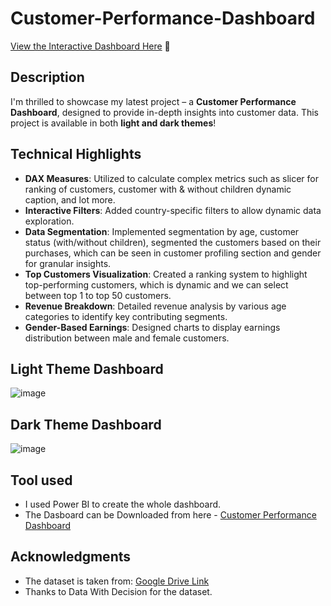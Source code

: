 # Customer-Performance-Dashboard

[View the Interactive Dashboard Here](https://app.powerbi.com/view?r=eyJrIjoiMDkxOTc4M2EtMzBhNC00YWQ0LTk4MDEtMDhlM2UzNmZhYTAyIiwidCI6IjJhNTQzZDQ1LWE5NzItNDQ3NC05ZDUzLWRjZjFhOTdlMTYyMyIsImMiOjl9&pageName=db22275c47915a20a4ee) 🌟

## Description
I'm thrilled to showcase my latest project – a **Customer Performance Dashboard**, designed to provide in-depth insights into customer data. This project is available in both **light and dark themes**!

## Technical Highlights
- **DAX Measures**: Utilized to calculate complex metrics such as slicer for ranking of customers, customer with & without children dynamic caption, and lot more.
- **Interactive Filters**: Added country-specific filters to allow dynamic data exploration.
- **Data Segmentation**: Implemented segmentation by age, customer status (with/without children), segmented the customers based on their purchases, which can be seen in customer profiling section and gender for granular insights.
- **Top Customers Visualization**: Created a ranking system to highlight top-performing customers, which is dynamic and we can select between top 1 to top 50 customers.
- **Revenue Breakdown**: Detailed revenue analysis by various age categories to identify key contributing segments.
- **Gender-Based Earnings**: Designed charts to display earnings distribution between male and female customers.

## Light Theme Dashboard
![image](https://github.com/Shyam0801/Customer-Performance-Dashboard/assets/72892303/c4675fea-83eb-4b36-89f0-a67c6d31cc8f)

## Dark Theme Dashboard
![image](https://github.com/Shyam0801/Customer-Performance-Dashboard/assets/72892303/40153ea7-8092-4dab-b21b-cc25cf4a4c00)

## Tool used
- I used Power BI to create the whole dashboard.
- The Dasboard can be Downloaded from here - [Customer Performance Dashboard](https://github.com/Shyam0801/Customer-Performance-Dashboard/blob/main/Customer%20Performance%20Dashboard.pbix)

## Acknowledgments
- The dataset is taken from: [Google Drive Link](https://drive.google.com/file/d/1smKxJxhJmTVl8kj5UmexwRYZPhqInS4V/view)
- Thanks to Data With Decision for the dataset.

